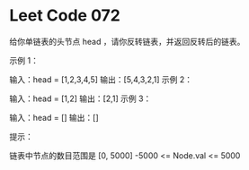 # Leet Code 072
给你单链表的头节点 head ，请你反转链表，并返回反转后的链表。
 

示例 1：


输入：head = [1,2,3,4,5]
输出：[5,4,3,2,1]
示例 2：


输入：head = [1,2]
输出：[2,1]
示例 3：

输入：head = []
输出：[]
 

提示：

链表中节点的数目范围是 [0, 5000]
-5000 <= Node.val <= 5000



